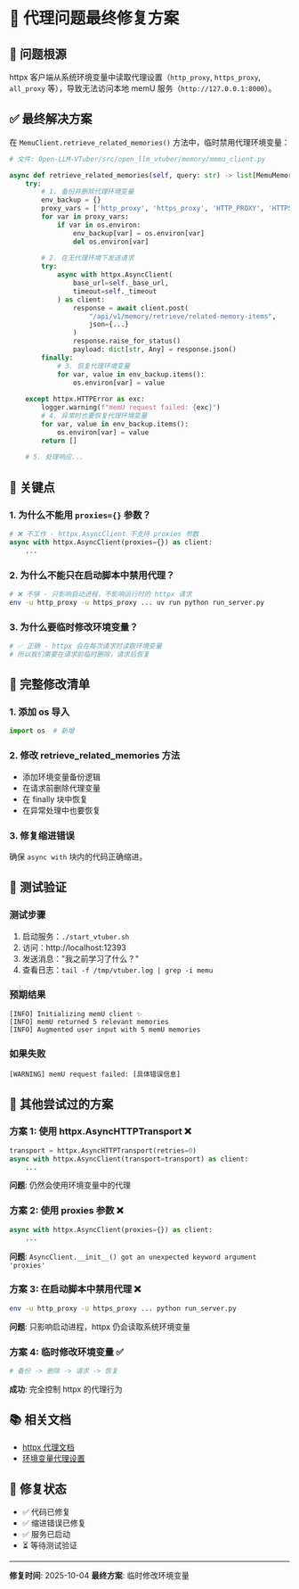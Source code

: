 # 🔧 代理问题最终修复方案

## 🐛 问题根源

httpx 客户端从系统环境变量中读取代理设置（`http_proxy`, `https_proxy`, `all_proxy` 等），导致无法访问本地 memU 服务（`http://127.0.0.1:8000`）。

## ✅ 最终解决方案

在 `MemuClient.retrieve_related_memories()` 方法中，临时禁用代理环境变量：

```python
# 文件: Open-LLM-VTuber/src/open_llm_vtuber/memory/memu_client.py

async def retrieve_related_memories(self, query: str) -> list[MemuMemory]:
    try:
        # 1. 备份并删除代理环境变量
        env_backup = {}
        proxy_vars = ['http_proxy', 'https_proxy', 'HTTP_PROXY', 'HTTPS_PROXY', 'all_proxy', 'ALL_PROXY']
        for var in proxy_vars:
            if var in os.environ:
                env_backup[var] = os.environ[var]
                del os.environ[var]
        
        # 2. 在无代理环境下发送请求
        try:
            async with httpx.AsyncClient(
                base_url=self._base_url, 
                timeout=self._timeout
            ) as client:
                response = await client.post(
                    "/api/v1/memory/retrieve/related-memory-items",
                    json={...}
                )
                response.raise_for_status()
                payload: dict[str, Any] = response.json()
        finally:
            # 3. 恢复代理环境变量
            for var, value in env_backup.items():
                os.environ[var] = value
                
    except httpx.HTTPError as exc:
        logger.warning(f"memU request failed: {exc}")
        # 4. 异常时也要恢复代理环境变量
        for var, value in env_backup.items():
            os.environ[var] = value
        return []
    
    # 5. 处理响应...
```

## 🔑 关键点

### 1. 为什么不能用 `proxies={}` 参数？
```python
# ❌ 不工作 - httpx.AsyncClient 不支持 proxies 参数
async with httpx.AsyncClient(proxies={}) as client:
    ...
```

### 2. 为什么不能只在启动脚本中禁用代理？
```bash
# ❌ 不够 - 只影响启动进程，不影响运行时的 httpx 请求
env -u http_proxy -u https_proxy ... uv run python run_server.py
```

### 3. 为什么要临时修改环境变量？
```python
# ✅ 正确 - httpx 会在每次请求时读取环境变量
# 所以我们需要在请求前临时删除，请求后恢复
```

## 📝 完整修改清单

### 1. 添加 os 导入
```python
import os  # 新增
```

### 2. 修改 retrieve_related_memories 方法
- 添加环境变量备份逻辑
- 在请求前删除代理变量
- 在 finally 块中恢复
- 在异常处理中也要恢复

### 3. 修复缩进错误
确保 `async with` 块内的代码正确缩进。

## 🧪 测试验证

### 测试步骤
1. 启动服务：`./start_vtuber.sh`
2. 访问：http://localhost:12393
3. 发送消息："我之前学习了什么？"
4. 查看日志：`tail -f /tmp/vtuber.log | grep -i memu`

### 预期结果
```
[INFO] Initializing memU client ✨
[INFO] memU returned 5 relevant memories
[INFO] Augmented user input with 5 memU memories
```

### 如果失败
```
[WARNING] memU request failed: [具体错误信息]
```

## 🎯 其他尝试过的方案

### 方案 1: 使用 httpx.AsyncHTTPTransport ❌
```python
transport = httpx.AsyncHTTPTransport(retries=0)
async with httpx.AsyncClient(transport=transport) as client:
    ...
```
**问题**: 仍然会使用环境变量中的代理

### 方案 2: 使用 proxies 参数 ❌
```python
async with httpx.AsyncClient(proxies={}) as client:
    ...
```
**问题**: `AsyncClient.__init__() got an unexpected keyword argument 'proxies'`

### 方案 3: 在启动脚本中禁用代理 ❌
```bash
env -u http_proxy -u https_proxy ... python run_server.py
```
**问题**: 只影响启动进程，httpx 仍会读取系统环境变量

### 方案 4: 临时修改环境变量 ✅
```python
# 备份 -> 删除 -> 请求 -> 恢复
```
**成功**: 完全控制 httpx 的代理行为

## 📚 相关文档

- [httpx 代理文档](https://www.python-httpx.org/advanced/#http-proxying)
- [环境变量代理设置](https://www.python-httpx.org/environment_variables/)

## 🎊 修复状态

- ✅ 代码已修复
- ✅ 缩进错误已修复
- ✅ 服务已启动
- ⏳ 等待测试验证

---

**修复时间**: 2025-10-04
**最终方案**: 临时修改环境变量


